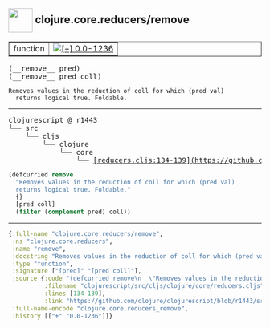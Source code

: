 ## <img width="48px" valign="middle" src="http://i.imgur.com/Hi20huC.png"> clojure.core.reducers/remove

 <table border="1">
<tr>
<td>function</td>
<td><a href="https://github.com/cljsinfo/api-refs/tree/0.0-1236"><img valign="middle" alt="[+] 0.0-1236" src="https://img.shields.io/badge/+-0.0--1236-lightgrey.svg"></a> </td>
</tr>
</table>

 <samp>
(__remove__ pred)<br>
(__remove__ pred coll)<br>
</samp>

```
Removes values in the reduction of coll for which (pred val)
  returns logical true. Foldable.
```

---

 <pre>
clojurescript @ r1443
└── src
    └── cljs
        └── clojure
            └── core
                └── <ins>[reducers.cljs:134-139](https://github.com/clojure/clojurescript/blob/r1443/src/cljs/clojure/core/reducers.cljs#L134-L139)</ins>
</pre>

```clj
(defcurried remove
  "Removes values in the reduction of coll for which (pred val)
  returns logical true. Foldable."
  {}
  [pred coll]
  (filter (complement pred) coll))
```


---

```clj
{:full-name "clojure.core.reducers/remove",
 :ns "clojure.core.reducers",
 :name "remove",
 :docstring "Removes values in the reduction of coll for which (pred val)\n  returns logical true. Foldable.",
 :type "function",
 :signature ["[pred]" "[pred coll]"],
 :source {:code "(defcurried remove\n  \"Removes values in the reduction of coll for which (pred val)\n  returns logical true. Foldable.\"\n  {}\n  [pred coll]\n  (filter (complement pred) coll))",
          :filename "clojurescript/src/cljs/clojure/core/reducers.cljs",
          :lines [134 139],
          :link "https://github.com/clojure/clojurescript/blob/r1443/src/cljs/clojure/core/reducers.cljs#L134-L139"},
 :full-name-encode "clojure.core.reducers_remove",
 :history [["+" "0.0-1236"]]}

```
